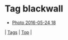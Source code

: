 <!--
title: Tag blackwall
date: 2020-06-28T15:00:41.254Z
tags:
-->
# Tag blackwall

 * [Photo 2016-05-24 18](144866489077.md)

| [Tags](tags.md) | [Top](index.md) |
